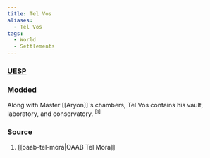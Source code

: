 ```yaml
---
title: Tel Vos
aliases:
  - Tel Vos
tags:
  - World
  - Settlements
---
```

### [UESP](https://en.uesp.net/wiki/Morrowind:Tel_Vos)
### Modded
Along with Master [[Aryon]]'s chambers, Tel Vos contains his vault, laboratory, and conservatory. <sup>[1]</sup>
### Source
1. [[oaab-tel-mora|OAAB Tel Mora]]